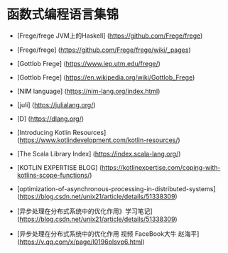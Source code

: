 #                   函数式编程语言集锦
*   [Frege/frege JVM上的Haskell] (https://github.com/Frege/frege)
*   [Frege/frege] (https://github.com/Frege/frege/wiki/_pages)
*   [Gottlob Frege] (https://www.iep.utm.edu/frege/)
*   [Gottlob Frege] (https://en.wikipedia.org/wiki/Gottlob_Frege)
*   [NIM language] (https://nim-lang.org/index.html)
*   [juli] (https://julialang.org/)
*   [D] (https://dlang.org/)


*   [Introducing Kotlin Resources] (https://www.kotlindevelopment.com/kotlin-resources/)
*   [The Scala Library Index] (https://index.scala-lang.org/)
*   [KOTLIN EXPERTISE BLOG] (https://kotlinexpertise.com/coping-with-kotlins-scope-functions/)



























*   [optimization-of-asynchronous-processing-in-distributed-systems] (https://blog.csdn.net/unix21/article/details/51338309)
*   [异步处理在分布式系统中的优化作用》学习笔记] (https://blog.csdn.net/unix21/article/details/51338309)
*   [异步处理在分布式系统中的优化作用 视频 FaceBook大牛 赵海平] (https://v.qq.com/x/page/l0196plsvp6.html)
